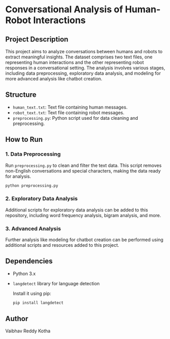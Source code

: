# Conversational Analysis of Human-Robot Interactions

## Project Description

This project aims to analyze conversations between humans and robots to extract meaningful insights. The dataset comprises two text files, one representing human interactions and the other representing robot responses in a conversational setting. The analysis involves various stages, including data preprocessing, exploratory data analysis, and modeling for more advanced analysis like chatbot creation.

## Structure

- `human_text.txt`: Text file containing human messages.
- `robot_text.txt`: Text file containing robot messages.
- `preprocessing.py`: Python script used for data cleaning and preprocessing.

## How to Run

### 1. **Data Preprocessing**

   Run `preprocessing.py` to clean and filter the text data. This script removes non-English conversations and special characters, making the data ready for analysis.
   
   ```bash
   python preprocessing.py
   ```

### 2. **Exploratory Data Analysis**

   Additional scripts for exploratory data analysis can be added to this repository, including word frequency analysis, bigram analysis, and more.

### 3. **Advanced Analysis**

   Further analysis like modeling for chatbot creation can be performed using additional scripts and resources added to this project.

## Dependencies

- Python 3.x
- `langdetect` library for language detection

   Install it using pip:
   ```bash
   pip install langdetect
   ```

## Author
Vaibhav Reddy Kotha

